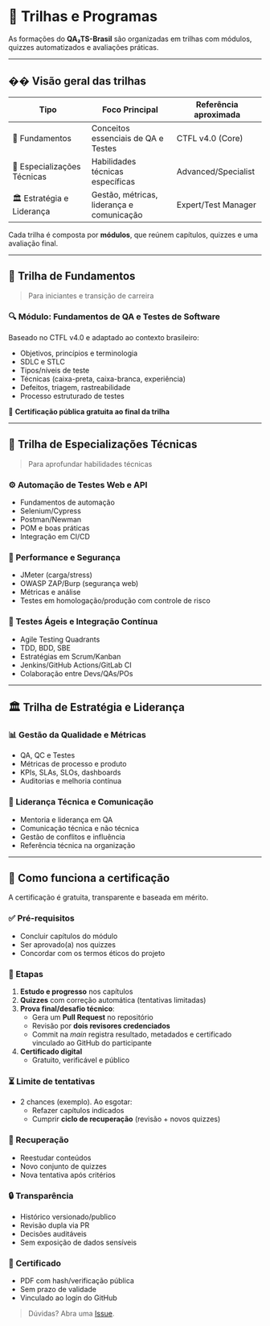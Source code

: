 # 🧭 Trilhas e Programas

As formações do **QA₂TS-Brasil** são organizadas em trilhas com módulos, quizzes automatizados e avaliações práticas.

---

## �� Visão geral das trilhas

| Tipo                         | Foco Principal                               | Referência aproximada |
|-----------------------------|----------------------------------------------|-----------------------|
| 📗 Fundamentos              | Conceitos essenciais de QA e Testes          | CTFL v4.0 (Core)      |
| 🔧 Especializações Técnicas | Habilidades técnicas específicas              | Advanced/Specialist   |
| 🏛 Estratégia e Liderança   | Gestão, métricas, liderança e comunicação     | Expert/Test Manager   |

Cada trilha é composta por **módulos**, que reúnem capítulos, quizzes e uma avaliação final.

---

## 📗 Trilha de Fundamentos

> Para iniciantes e transição de carreira

### 🔍 Módulo: Fundamentos de QA e Testes de Software
Baseado no CTFL v4.0 e adaptado ao contexto brasileiro:
- Objetivos, princípios e terminologia
- SDLC e STLC
- Tipos/níveis de teste
- Técnicas (caixa-preta, caixa-branca, experiência)
- Defeitos, triagem, rastreabilidade
- Processo estruturado de testes

📜 **Certificação pública gratuita ao final da trilha**

---

## 🔧 Trilha de Especializações Técnicas

> Para aprofundar habilidades técnicas

### ⚙️ Automação de Testes Web e API
- Fundamentos de automação
- Selenium/Cypress
- Postman/Newman
- POM e boas práticas
- Integração em CI/CD

### 🚦 Performance e Segurança
- JMeter (carga/stress)
- OWASP ZAP/Burp (segurança web)
- Métricas e análise
- Testes em homologação/produção com controle de risco

### 🚀 Testes Ágeis e Integração Contínua
- Agile Testing Quadrants
- TDD, BDD, SBE
- Estratégias em Scrum/Kanban
- Jenkins/GitHub Actions/GitLab CI
- Colaboração entre Devs/QAs/POs

---

## 🏛 Trilha de Estratégia e Liderança

### 📊 Gestão da Qualidade e Métricas
- QA, QC e Testes
- Métricas de processo e produto
- KPIs, SLAs, SLOs, dashboards
- Auditorias e melhoria contínua

### 🌱 Liderança Técnica e Comunicação
- Mentoria e liderança em QA
- Comunicação técnica e não técnica
- Gestão de conflitos e influência
- Referência técnica na organização

---

## 🧪 Como funciona a certificação

A certificação é gratuita, transparente e baseada em mérito.

### ✅ Pré-requisitos
- Concluir capítulos do módulo
- Ser aprovado(a) nos quizzes
- Concordar com os termos éticos do projeto

### 🧩 Etapas
1. **Estudo e progresso** nos capítulos
2. **Quizzes** com correção automática (tentativas limitadas)
3. **Prova final/desafio técnico**:
   - Gera um **Pull Request** no repositório
   - Revisão por **dois revisores credenciados**
   - Commit na *main* registra resultado, metadados e certificado vinculado ao GitHub do participante
4. **Certificado digital**
   - Gratuito, verificável e público

### ⏳ Limite de tentativas
- 2 chances (exemplo). Ao esgotar:
  - Refazer capítulos indicados
  - Cumprir **ciclo de recuperação** (revisão + novos quizzes)

### 🔁 Recuperação
- Reestudar conteúdos
- Novo conjunto de quizzes
- Nova tentativa após critérios

### 🔒 Transparência
- Histórico versionado/publico
- Revisão dupla via PR
- Decisões auditáveis
- Sem exposição de dados sensíveis

### 📄 Certificado
- PDF com hash/verificação pública
- Sem prazo de validade
- Vinculado ao login do GitHub

> Dúvidas? Abra uma [Issue](https://github.com/qway-tech/qa2ts-brasil/issues).
